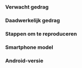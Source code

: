 ### Verwacht gedrag

### Daadwerkelijk gedrag

### Stappen om te reproduceren

### Smartphone model

### Android-versie
